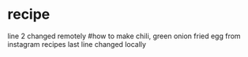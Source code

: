 # recipe
line 2 changed remotely
#how to make chili, green onion fried egg from instagram recipes
last line changed locally